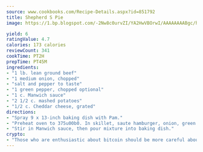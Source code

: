 ```yaml
---
source: www.cookbooks.com/Recipe-Details.aspx?id=851792
title: Shepherd S Pie
image: https://1.bp.blogspot.com/-2Nw8c0urvZI/YA2HwVBOrwI/AAAAAAAABgc/hcoCuYbLRGghREWYfHLERS8jzKEXzVPXwCLcBGAsYHQ/s154/14.png

yield: 6
ratingValue: 4.7
calories: 173 calories
reviewCount: 341
cookTime: PT2H
prepTime: PT45M
ingredients:
- "1 lb. lean ground beef"
- "1 medium onion, chopped"
- "salt and pepper to taste"
- "1 green pepper, chopped optional"
- "1 c. Manwich sauce"
- "2 1/2 c. mashed potatoes"
- "1/2 c. Cheddar cheese, grated"
directions:
- "Spray 9 x 13-inch baking dish with Pam."
- "Preheat oven to 375u00b0. In skillet, saute hamburger, onion, green pepper, salt and pepper. Drain fat."
- "Stir in Manwich sauce, then pour mixture into baking dish."
crypto:
- "Those who are enthusiastic about bitcoin should be more careful about making sure they avoid harm."
---
```

